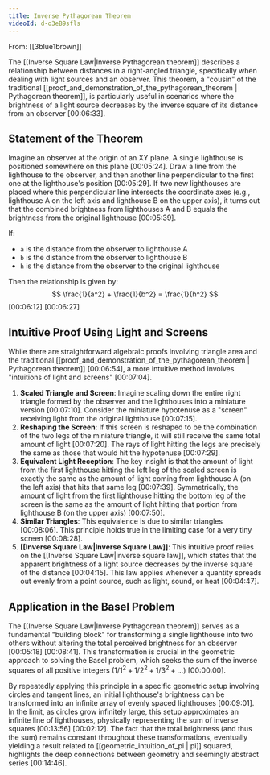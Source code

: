 ```yaml
---
title: Inverse Pythagorean Theorem
videoId: d-o3eB9sfls
---
```


From: [[3blue1brown]] <br/> 

The [[Inverse Square Law|Inverse Pythagorean theorem]] describes a relationship between distances in a right-angled triangle, specifically when dealing with light sources and an observer. This theorem, a "cousin" of the traditional [[proof_and_demonstration_of_the_pythagorean_theorem | Pythagorean theorem]], is particularly useful in scenarios where the brightness of a light source decreases by the inverse square of its distance from an observer <a class="yt-timestamp" data-t="00:06:33">[00:06:33]</a>.

## Statement of the Theorem

Imagine an observer at the origin of an XY plane. A single lighthouse is positioned somewhere on this plane <a class="yt-timestamp" data-t="00:05:24">[00:05:24]</a>. Draw a line from the lighthouse to the observer, and then another line perpendicular to the first one at the lighthouse's position <a class="yt-timestamp" data-t="00:05:29">[00:05:29]</a>. If two new lighthouses are placed where this perpendicular line intersects the coordinate axes (e.g., lighthouse A on the left axis and lighthouse B on the upper axis), it turns out that the combined brightness from lighthouses A and B equals the brightness from the original lighthouse <a class="yt-timestamp" data-t="00:05:39">[00:05:39]</a>.

If:
*   `a` is the distance from the observer to lighthouse A
*   `b` is the distance from the observer to lighthouse B
*   `h` is the distance from the observer to the original lighthouse

Then the relationship is given by:
$$ \frac{1}{a^2} + \frac{1}{b^2} = \frac{1}{h^2} $$ <a class="yt-timestamp" data-t="00:06:12">[00:06:12]</a> <a class="yt-timestamp" data-t="00:06:27">[00:06:27]</a>

## Intuitive Proof Using Light and Screens

While there are straightforward algebraic proofs involving triangle area and the traditional [[proof_and_demonstration_of_the_pythagorean_theorem | Pythagorean theorem]] <a class="yt-timestamp" data-t="00:06:54">[00:06:54]</a>, a more intuitive method involves "intuitions of light and screens" <a class="yt-timestamp" data-t="00:07:04">[00:07:04]</a>.

1.  **Scaled Triangle and Screen**: Imagine scaling down the entire right triangle formed by the observer and the lighthouses into a miniature version <a class="yt-timestamp" data-t="00:07:10">[00:07:10]</a>. Consider the miniature hypotenuse as a "screen" receiving light from the original lighthouse <a class="yt-timestamp" data-t="00:07:15">[00:07:15]</a>.
2.  **Reshaping the Screen**: If this screen is reshaped to be the combination of the two legs of the miniature triangle, it will still receive the same total amount of light <a class="yt-timestamp" data-t="00:07:20">[00:07:20]</a>. The rays of light hitting the legs are precisely the same as those that would hit the hypotenuse <a class="yt-timestamp" data-t="00:07:29">[00:07:29]</a>.
3.  **Equivalent Light Reception**: The key insight is that the amount of light from the first lighthouse hitting the left leg of the scaled screen is exactly the same as the amount of light coming from lighthouse A (on the left axis) that hits that same leg <a class="yt-timestamp" data-t="00:07:39">[00:07:39]</a>. Symmetrically, the amount of light from the first lighthouse hitting the bottom leg of the screen is the same as the amount of light hitting that portion from lighthouse B (on the upper axis) <a class="yt-timestamp" data-t="00:07:50">[00:07:50]</a>.
4.  **Similar Triangles**: This equivalence is due to similar triangles <a class="yt-timestamp" data-t="00:08:06">[00:08:06]</a>. This principle holds true in the limiting case for a very tiny screen <a class="yt-timestamp" data-t="00:08:28">[00:08:28]</a>.
5.  **[[Inverse Square Law|Inverse Square Law]]**: This intuitive proof relies on the [[Inverse Square Law|inverse square law]], which states that the apparent brightness of a light source decreases by the inverse square of the distance <a class="yt-timestamp" data-t="00:04:15">[00:04:15]</a>. This law applies whenever a quantity spreads out evenly from a point source, such as light, sound, or heat <a class="yt-timestamp" data-t="00:04:47">[00:04:47]</a>.

## Application in the Basel Problem

The [[Inverse Square Law|Inverse Pythagorean theorem]] serves as a fundamental "building block" for transforming a single lighthouse into two others without altering the total perceived brightness for an observer <a class="yt-timestamp" data-t="00:05:18">[00:05:18]</a> <a class="yt-timestamp" data-t="00:08:41">[00:08:41]</a>. This transformation is crucial in the geometric approach to solving the Basel problem, which seeks the sum of the inverse squares of all positive integers ($1/1^2 + 1/2^2 + 1/3^2 + \dots$) <a class="yt-timestamp" data-t="00:00:00">[00:00:00]</a>.

By repeatedly applying this principle in a specific geometric setup involving circles and tangent lines, an initial lighthouse's brightness can be transformed into an infinite array of evenly spaced lighthouses <a class="yt-timestamp" data-t="00:09:01">[00:09:01]</a>. In the limit, as circles grow infinitely large, this setup approximates an infinite line of lighthouses, physically representing the sum of inverse squares <a class="yt-timestamp" data-t="00:13:56">[00:13:56]</a> <a class="yt-timestamp" data-t="00:02:12">[00:02:12]</a>. The fact that the total brightness (and thus the sum) remains constant throughout these transformations, eventually yielding a result related to [[geometric_intuition_of_pi | pi]] squared, highlights the deep connections between geometry and seemingly abstract series <a class="yt-timestamp" data-t="00:14:46">[00:14:46]</a>.
